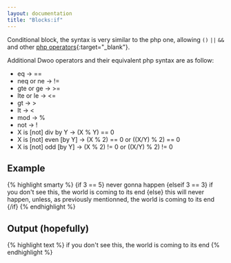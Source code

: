 ```yaml
---
layout: documentation
title: "Blocks:if"
---
```


Conditional block, the syntax is very similar to the php one, allowing `()` `||` `&&` and other [php operators](http://php.net/operators){:target="_blank"}.

Additional Dwoo operators and their equivalent php syntax are as follow:

* eq → ==
* neq or ne → !=
* gte or ge → >=
* lte or le → <=
* gt → >
* lt → <
* mod → %
* not → !
* X is [not] div by Y → (X % Y) == 0
* X is [not] even [by Y] → (X % 2) == 0 or ((X/Y) % 2) == 0
* X is [not] odd [by Y] → (X % 2) != 0 or ((X/Y) % 2) != 0

## Example
{% highlight smarty %}
{if 3 == 5}
  never gonna happen
{elseif 3 == 3}
  if you don't see this, the world is coming to its end
{else}
  this will never happen, unless, as previously mentionned, the world is coming to its end
{/if}
{% endhighlight %}

## Output (hopefully)
{% highlight text %}
if you don't see this, the world is coming to its end
{% endhighlight %}